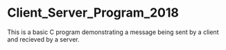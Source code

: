 # Client_Server_Program_2018
This is a basic C program demonstrating a message being sent by a client and recieved by a server.

